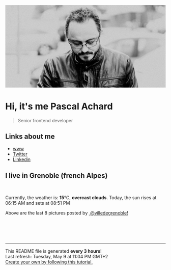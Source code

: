 ![Pascal Achard](./images/photo-pascal-achard.jpg)
# Hi, it's me Pascal Achard
> Senior frontend developer

## Links about me
- [www](https://www.pascal-achard.com)
- [Twitter](https://twitter.com/botmaster)
- [Linkedin](http://www.linkedin.com/in/pascal-achard)


## I live in Grenoble (french Alpes)
<img src="https://openweathermap.org/img/wn/04n@2x.png" alt="">

Currently, the weather is: **15**°C, **overcast clouds**.
Today, the sun rises at 06:15 AM and sets at 08:51 PM

Above are the last 8 pictures posted by <a href="https://www.instagram.com/villedegrenoble/" target="_blank"><img alt="" src="https://upload.wikimedia.org/wikipedia/commons/thumb/e/e7/Instagram_logo_2016.svg/1024px-Instagram_logo_2016.svg.png" width="20"/> @villedegrenoble!</a>

<p style="display: flex; flex-wrap: wrap; gap: 20px;">
        <img src="https://cdn1.picuki.com/hosted-by-instagram/q/0exhNuNYnjBGZDHIdN5WmL9I2Pk2GAlRNucaS7j0nyZiNxIsbHWB58ltwdev%7C%7CDlyKw1oASyLfztl5I4oVV9SZFR5PEbfQLaMRDpW5qmbVoCq1jZm%7C%7CZJgnb88LXUYZneu8csoOzjYMTIfQeoEH%7C%7Cb2rvUW+%7C%7C7wbTYNpi2TNLxCyQlWotfpUrJy9ZRzt52U1h+189JldAJZ+jtvdBFundPZlTIeAf3+Idp1orN2S%7C%7CkKhtAKv6K81SO2ECMseW16GX6Rv5+HoOAAuiDpYGhpqznheKc4EEMWggiO4Sc2q4Q+nbKSBaxVlNAphqL%7C%7CCmMDUjFKiCU%7C%7Ck8SqtgLsSUHv3EBQnjeel%7C%7CW+eqN29qrRI9GZZo%7C%7CO5iLFZbbMNbBYCEwoBsnPWBLxdOelPupgxsZtSulrzmGQxAGzIafFmhx0WWMe1hGqKMEhBcKTx5C3+3ON2juK8VU5.jpeg" alt="" width="200"/>
        <img src="https://cdn1.picuki.com/hosted-by-instagram/q/0exhNuNYnjBGZDHIdN5WmL9I2Pk2GAlRNucaS7j0nyZiNxIsbHWB58ltwdev%7C%7CDlyKw1oASyLfztl5Y8qUFVZZFt%7C%7COELbSLSPSTZR6a2dUICj2zxj9JdmnbY8JXMcZneu9MMvOzjYMTIfQeoEH%7C%7Cb2r+gS5vvwZDcFuDuTNOUtzCVG%7C%7CMm0X51wm8Qf8fTT0FOzv9R3GzNJzWM1eUAmscnbrSgLUbr2Ptl78ewlCLECi4kD6ezqlWu2FHlsRGB9KDOertaQz7hFui3rSzow+DySTf4KG1gbinSP4zcJ64N6ha2kcohp1KMZnpGGTzYQfk1KhjUok5e%7C%7CynSAPSam1x4Ck1%7C%7CyxJDnXvUsi4f3E%7C%7CeSVIjfxCfPSeTNGapJCSgjNNn8XFTjEcWfJuJYo4xuH%7C%7Cd%7C%7CkVGwrVDpIZbRhEdSQgpEgAuYBZYtG%7C%7CuZlf2m.jpeg" alt="" width="200"/>
        <img src="https://cdn1.picuki.com/hosted-by-instagram/q/0exhNuNYnjBGZDHIdN5WmL9I2Pk2GAlRNucaS7j0nyZiNxIsbHWB58ltwdGn%7C%7CDh6Kwh9HS+Lfztk4Y4uUVRQZFR4OkTdQLaJTjhQ6KmRUYCk1DZm955plL01LXMbY3+n98QoOzjYMTIfQeoEH%7C%7Cb2rvUV+fvwaTIFuDaWNOUtzCVG%7C%7CMm0X51wm8Rm3ayEv0Pxto0%7C%7CNylL9XkgKQcursrV%7C%7CndYEvL+M4Byp6JzSPkCj9ND1OHtpCa5BTB7Kz04KD6chYTJnLNRlSi%7C%7CbG1oo020VIgDdxwmkUCR8RM1v9EPp7TzN916+98ZkIGRT2UFAjsm8lJhmMntxxzsbkKqzFpLyWzcm7WyIdY2spjWD9nMfYjB7mzZZ+L5Opx8e3UnKN7nX1vrCKaxQcdcy90bSdseggyRtjmzd4%7C%7Cn1RcsXDNO0maJ.jpeg" alt="" width="200"/>
        <img src="https://cdn1.picuki.com/hosted-by-instagram/q/0exhNuNYnjBGZDHIdN5WmL9I2Pk2GAlRNucaS7j0nyZiNxIsbHWB58ltwdev%7C%7CDlyKw1oASyLfztk448pUl1ZZFd+PkXWQbWLSDhT56iaUoCj0TVj9JFilLc0KnMcZ3+s98soOzjYMTIfQeoEH%7C%7Cb2rvUW+%7C%7C7wbTYNpi2TNLxCyQlWotfpUrJy9ZRzt52U1h+189JldAJZ+jtvdBFundPZlTIeAf3+Idp1orN2S%7C%7CkKhtAKv6K81SO2ECMseW16GX6Rv5+HoOAAuiDpYGhpqzfheKc4EEMWggiMhls4i7o+hqKTDaxVgfh1%7C%7CKzSCmMDUjFKiCU%7C%7Ck8SqtgLsSUHv3EBQnjeel%7C%7CW+eqN29qrRI9CRatbcxTLTZ7%7C%7CHIJ8US3EXUfubS2mOJO2VCPFVztoXTv9m0lLlxxKLTLHzmhx0WWMe1hLSKMYhBcKTx5C3+3ON2juK8VU5.jpeg" alt="" width="200"/>
        <img src="https://cdn1.picuki.com/hosted-by-instagram/q/0exhNuNYnjBGZDHIdN5WmL9I2Pk2GAlRNucaS7j0nyZiNxIsbHWB58ltwdev%7C%7CDlyKw1oASyLfztk7I8rWFVXZFN+OEPeTrCKSj1c7qyZUujN1jZk8pZpl7w1LXQeZ3Co8MsvUAmYdSgIGaYDG7uo%7C%7CesJ+fjrcjcFrjOMNbRKmDdttdCwFahlza4lsfe4kx2xu5xncG114WNxahlw5OLUqQUCSKn5PN1gpKZlR7pCjMsS5LujyWu+H2xkfWx9Ez7RtI7V2dENhhzrdSFlqjH0AZY1LHMRiVbmkBsei8Eig9akbahM4bMKhY7RZSACW2E2hjtfwZftgALsSUGImUBRwT2Ej+b3ffZ79sXPBPW%7C%7CdvO6zzORRqPvMJJ5X10tK%7C%7CvweWn9MfGDLeNjmN1dDs5c8g+v5yyqXZjE7VV+AWgc12GuVcAnZ7uiyqyb4X7U32WIpFZpkg==.jpeg" alt="" width="200"/>
        <img src="https://cdn1.picuki.com/hosted-by-instagram/q/0exhNuNYnjBGZDHIdN5WmL9I2Pk2GAlRNecaS7j0nyZiNxIsbHWB58ltwdGn%7C%7CDh6Kwh9HS+Lfztk4I0sUl5VZFd8P0XXSbGIRT1Q6qmbV4Ck2zxh%7C%7CJ9nlb00LnEebH6m%7C%7C8cvOzjYMTIfQeoEH%7C%7Cb2rvUV8PvwazQFuDSQNOUtzCVG%7C%7CMm0X51wm8Qf8fTT0FOzv9R3GzNJzWM1eUAmscnbrSgLUbr2Ptl78ewmCLECi4kD6ezqlWu2FHlsRGB9KDOertaQz7tFui3rSzow+Dz%7C%7CQosZP3gd2GKZsDcJ64Ahr4+pcohp1KMZnpGGTzYQfU1KhjUok5e%7C%7CynSAPSam1x4Ck1%7C%7CyxJC3JdoNh7bVPaKsYeH54myRe+fvJ7F9ZFcCA%7C%7C2PRFjONsSYAtEUj7l2O+1ZkVGwrVDpIZKsiUtVQgpEgAuYBZYtG%7C%7CuZlf2m.jpeg" alt="" width="200"/>
        <img src="https://cdn1.picuki.com/hosted-by-instagram/q/0exhNuNYnjBGZDHIdN5WmL9I2Pk2GAlRNucaS7j0nyZiNxIsbHWB58ltwdev%7C%7CDlyKw1oASyLfztk444iU1lVZFB7OU3WS7eOSzdT7a2fUICj0zRn9JBjkrk0JHUaZH6n%7C%7C8QkOzjYMTIfQeoEH%7C%7Cb2rvUW+%7C%7C7wbTYNpi2TNLxCyQlWotfpUrJy9ZRzt52U1h+189JldAJZ+jtvdBFundPZlTIeAf3+Idp1orN2S%7C%7CkKhtAKv6K81SO2ECMseW16GX6Rv5+HoOAAuiDpYGhpqzfheKc4EEMWggitvwYFkZUPnJPyYKxVlM0clqvECmMDUjFKiCU%7C%7Ck8SqtgLsSUHv3EBQnjeel%7C%7CW+eqN29qrRI9KIWovc6SCZPKiMQJNpZ0AIMfDXB0+NJs2MHttrj8Z9SupU5mfn91DwcoPzmhx0WWMe1hLZW7cjBcKTx5C3+3ON2juK8VU5.jpeg" alt="" width="200"/>
        <img src="https://cdn1.picuki.com/hosted-by-instagram/q/0exhNuNYnjBGZDHIdN5WmL9I2Pk2GAlRNecaS7j0nyZiNxIsbHWB58ltwdev%7C%7CDlyKw1oASyLfztj440iVFpRZFN4PEbXQbSBSjxR56qbUuzN0TRg9Zdnlb8wLnQZZXGr98pDCnicKyVHDe0AUqilsOoU%7C%7CeXvbD4FuDKSPLQT9zJBpY6uSKVKz8J13bHR1Bv9vdBhGy5CoiVxfA8XrN7loi5XVfrjJs9zt6B6CLEAnchRpr6gnSu5X2soeGpwWT6ars3+ke08hiL8KWRorCeYSaoEIEQd3APuujAfptkcnrWxFbVSivoaloSRSWIKAk1ElkVtwIOctgLsSSaq3EEPlC2GhLy5L652mbT2BMmKBMG8+XXZS5iHDbxnbXk1EeWEY0jeA6eXK892wN9+G6FHj2yM%7C%7Cjeoc4Gy0xYsUmEfpWbdXMo2fPOe+7yt9iqIhDnf8gU=.jpeg" alt="" width="200"/>
</p>

------------
<p>This README file is generated <b>every 3 hours</b>!
    <br />Last refresh: Tuesday, May 9 at 11:04 PM GMT+2
    <br /><a href="https://medium.com/@th.guibert/how-to-create-a-self-updating-readme-md-for-your-github-profile-f8b05744ca91">Create your own by following this tutorial.</a>
</p>
<p><a href="https://github.com/botmaster/botmaster/actions/workflows/main.yaml"><img alt="" src="https://github.com/botmaster/botmaster/actions/workflows/main.yaml/badge.svg" /></a></p>

